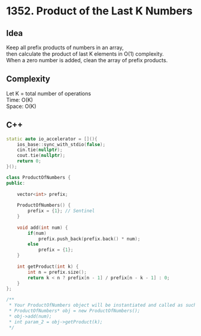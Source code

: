# 1352. Product of the Last K Numbers

## Idea
Keep all prefix products of numbers in an array,  
then calculate the product of last K elements in O(1) complexity.  
When a zero number is added, clean the array of prefix products.  

## Complexity
Let K = total number of operations  
Time: O(K)  
Space: O(K)

## C++
```C++
static auto io_accelerator = [](){
    ios_base::sync_with_stdio(false);
    cin.tie(nullptr);
    cout.tie(nullptr);
    return 0;
}();

class ProductOfNumbers {
public:
    
    vector<int> prefix;
    
    ProductOfNumbers() {
        prefix = {1}; // Sentinel
    }
    
    void add(int num) {
        if(num) 
            prefix.push_back(prefix.back() * num);
        else
            prefix = {1};
    }
    
    int getProduct(int k) {
        int n = prefix.size();
        return k < n ? prefix[n - 1] / prefix[n - k - 1] : 0;
    }
};

/**
 * Your ProductOfNumbers object will be instantiated and called as such:
 * ProductOfNumbers* obj = new ProductOfNumbers();
 * obj->add(num);
 * int param_2 = obj->getProduct(k);
 */
```